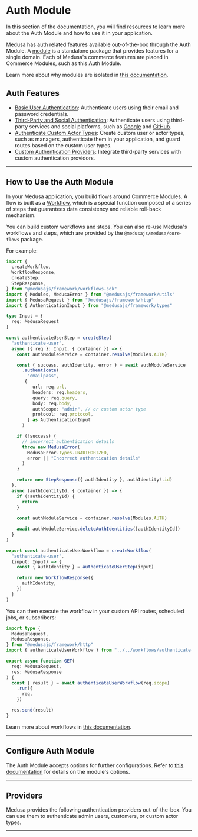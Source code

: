 # Auth Module

In this section of the documentation, you will find resources to learn more about the Auth Module and how to use it in your application.

Medusa has auth related features available out-of-the-box through the Auth Module. A [module](https://docs.medusajs.com/learn/fundamentals/modules) is a standalone package that provides features for a single domain. Each of Medusa's commerce features are placed in Commerce Modules, such as this Auth Module.

Learn more about why modules are isolated in [this documentation](https://docs.medusajs.com/learn/fundamentals/modules/isolation).

## Auth Features

- [Basic User Authentication](https://docs.medusajs.com/commerce-modules/auth/authentication-route#1-basic-authentication-flow): Authenticate users using their email and password credentials.
- [Third-Party and Social Authentication](https://docs.medusajs.com/commerce-modules/auth/authentication-route#2-third-party-service-authenticate-flow): Authenticate users using third-party services and social platforms, such as [Google](https://docs.medusajs.com/commerce-modules/auth/auth-providers/google) and [GitHub](https://docs.medusajs.com/commerce-modules/auth/auth-providers/github).
- [Authenticate Custom Actor Types](https://docs.medusajs.com/commerce-modules/auth/create-actor-type): Create custom user or actor types, such as managers, authenticate them in your application, and guard routes based on the custom user types.
- [Custom Authentication Providers](https://docs.medusajs.com/references/auth/provider): Integrate third-party services with custom authentication providors.

***

## How to Use the Auth Module

In your Medusa application, you build flows around Commerce Modules. A flow is built as a [Workflow](https://docs.medusajs.com/learn/fundamentals/workflows), which is a special function composed of a series of steps that guarantees data consistency and reliable roll-back mechanism.

You can build custom workflows and steps. You can also re-use Medusa's workflows and steps, which are provided by the `@medusajs/medusa/core-flows` package.

For example:

```ts title="src/workflows/authenticate-user.ts" highlights={highlights}
import { 
  createWorkflow, 
  WorkflowResponse,
  createStep,
  StepResponse,
} from "@medusajs/framework/workflows-sdk"
import { Modules, MedusaError } from "@medusajs/framework/utils"
import { MedusaRequest } from "@medusajs/framework/http"
import { AuthenticationInput } from "@medusajs/framework/types"

type Input = {
  req: MedusaRequest
}

const authenticateUserStep = createStep(
  "authenticate-user",
  async ({ req }: Input, { container }) => {
    const authModuleService = container.resolve(Modules.AUTH)

    const { success, authIdentity, error } = await authModuleService
      .authenticate(
        "emailpass",
       {
          url: req.url,
          headers: req.headers,
          query: req.query,
          body: req.body,
          authScope: "admin", // or custom actor type
          protocol: req.protocol,
        } as AuthenticationInput
      )

    if (!success) {
      // incorrect authentication details
      throw new MedusaError(
        MedusaError.Types.UNAUTHORIZED,
        error || "Incorrect authentication details"
      )
    }

    return new StepResponse({ authIdentity }, authIdentity?.id)
  },
  async (authIdentityId, { container }) => {
    if (!authIdentityId) {
      return
    }
    
    const authModuleService = container.resolve(Modules.AUTH)

    await authModuleService.deleteAuthIdentities([authIdentityId])
  }
)

export const authenticateUserWorkflow = createWorkflow(
  "authenticate-user",
  (input: Input) => {
    const { authIdentity } = authenticateUserStep(input)

    return new WorkflowResponse({
      authIdentity,
    })
  }
)
```

You can then execute the workflow in your custom API routes, scheduled jobs, or subscribers:

```ts title="API Route" highlights={[["11"], ["12"]]} collapsibleLines="1-6" expandButtonLabel="Show Imports"
import type {
  MedusaRequest,
  MedusaResponse,
} from "@medusajs/framework/http"
import { authenticateUserWorkflow } from "../../workflows/authenticate-user"

export async function GET(
  req: MedusaRequest,
  res: MedusaResponse
) {
  const { result } = await authenticateUserWorkflow(req.scope)
    .run({
      req,
    })

  res.send(result)
}
```

Learn more about workflows in [this documentation](https://docs.medusajs.com/learn/fundamentals/workflows).

***

## Configure Auth Module

The Auth Module accepts options for further configurations. Refer to [this documentation](https://docs.medusajs.com/commerce-modules/auth/module-options) for details on the module's options.

***

## Providers

Medusa provides the following authentication providers out-of-the-box. You can use them to authenticate admin users, customers, or custom actor types.

***